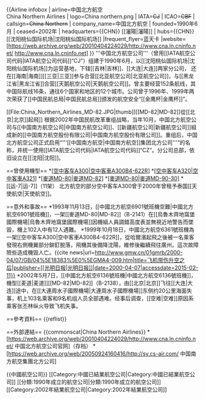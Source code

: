 {{Airline infobox
| airline=中国北方航空<br>China Northern Airlines
| logo=China northern.png
| IATA=<del>CJ</del>
| ICAO=<del>CBF</del>
| callsign=<del>China Northern</del>
| company_name=中国北方航空
| founded=1990年6月
| ceased=2002年
| headquarters={{CHN}} [[瀋陽|瀋陽]]
| hubs={{CHN}} [[沈阳桃仙国际机场|沈阳桃仙国际机场]]
|frequent_flyer=蓝天卡
|website=[https://web.archive.org/web/20010404224029/http://www.cna.ln.cninfo.net/ http://www.cna.ln.cninfo.net]
}}
'''中国北方航空公司'''（曾用[[IATA航空公司代码|IATA航空公司代码]]“CJ”）组建于1990年6月，以[[沈阳桃仙国际机场|沈阳桃仙国际机场]]为运营基地，下辖[[吉林|吉林]]、[[大连|大连]]两家分公司， 还在[[海南|海南]][[三亚|三亚]]参与合营[[北亚航空公司|北亚航空公司]]，与[[黑龙江省|黑龙江省]]合营[[天鹅航空公司|天鹅航空公司]]。曾主要经营152条航线，其中国际航线16条，通往6个国家和地区的12个城市。公司曾于1996年、1999年两次荣获了[[中国民航总局|中国民航总局]]颁发的航空安全“[[金鹰杯|金鹰杯]]”。

[[File:China_Northern_Airlines_MD-82.JPG|thumb]][[MD-82|MD-82]]從[[北京|北京]]起飛]]
根据2002年中国民航改革重组战略，当年10月，中国北方航空公司与[[中国南方航空公司|中国南方航空公司]]、[[新疆航空公司|新疆航空公司]]組成新的[[中国南方航空股份有限公司|中国南方航空股份有限公司]]。重组后，中国北方航空公司正式启用“'''[[中国南方航空|中国南方航空]]集团北方公司'''”的名称，并统一使用[[IATA航空公司代码|IATA航空公司代码]]“CZ”。分公司总部，依旧设立在[[沈阳|沈阳]]。

==曾使用機型==
*[[空中客车A300|空中客車A300B4-622R]](8架)
*[[空中客车A320|空中客車A321]](6架)
*[[麥道MD-80|麥道MD-82]](27架)
*[[麥道MD-80|麥道MD-90-30]](13架)
*[[运-7|运-7]]（11架）
北方航空的部分空中客车A300曾于2000年曾租予泰国[[天使航空|天使航空]]。

==意外和事故==
*1993年11月13日，[[中國北方航空6901號班機空難|中國北方航空6901號班機]]，一架[[麥道MD-80|MD-82]]（B-2141）在[[烏魯木齊地窩堡國際機場|烏魯木齊地窩堡國際機場]]因機組人員調錯高度表並無視近地警告而墜毀，機上102人中有12人遇難。
*1999年10月18日，中國北方航空6361號班機為一架[[空中客车A300|空中客車A300B4-622R]]，從哈爾濱起飛之後被一名乘客發現右側機翼部分鉚釘脫落，飛機其後備降沈陽，維修後繼續飛往廣州。這次故障險些造成機毀人亡。<ref>{{cite news|url=http://www.gmw.cn/01gmrb/2000-04/07/GB/04%5E18383%5E0%5EGMA4-009.htm|title=飞机带伤升空之后|publisher=[[光明日报|光明日报]]|date=2000-04-07|accessdate=2015-02-11}}</ref>
*2002年5月7日，[[中國北方航空6136號班機|中國北方航空6136號班機]]，機型[[麦道|麦道]][[MD-82|MD-82]]（B-2138），由[[北京|北京]]飞往[[大连|大连]]途中，在[[大連周水子國際機場|大連周水子國際機場]]东侧约20公里海面失事，机上103名乘客和9名机组人员全部遇难。经事后调查，[[空难|空难]]原因系乘客张丕林纵火导致飞机失事。

==參考資料==
{{reflist}}

==外部連結==
{{commonscat|China Northern Airlines}}
*[https://web.archive.org/web/20010404224029/http://www.cna.ln.cninfo.net/ 中国北方航空公司官网]（存档）
*[https://web.archive.org/web/20050924160416/http://sy.cs-air.com/ 中国南方航空集團北方公司]

{{中國航空公司}}
[[Category:中國已結業航空公司|Category:中國已結業航空公司]]
[[分類:1990年成立的航空公司|分類:1990年成立的航空公司]]
[[Category:2002年結業航空公司|Category:2002年結業航空公司]]